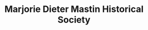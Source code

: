 ---
layout: repo
title: "Marjorie Dieter Mastin Historical Society"
id: 19595
permalink: repos/19595/
---